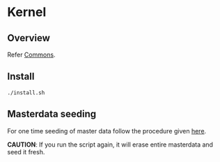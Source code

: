 # Kernel 

## Overview
Refer [Commons](https://docs.mosip.io/1.2.0/modules/commons).

## Install 
```
./install.sh
```
## Masterdata seeding
For one time seeding of master data follow the procedure given [here](masterdata/README.md). 

**CAUTION**: If you run the script again, it will erase entire masterdata and seed it fresh.



